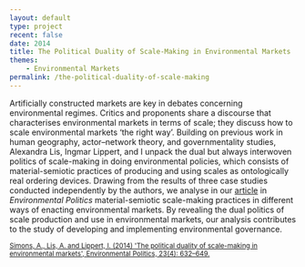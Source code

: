 ```yaml
---
layout: default
type: project
recent: false
date: 2014
title: The Political Duality of Scale-Making in Environmental Markets
themes: 
    - Environmental Markets
permalink: /the-political-duality-of-scale-making
---
```


Artificially constructed markets are key in debates concerning environmental regimes. Critics and proponents share a discourse that characterises environmental markets in terms of scale; they discuss how to scale environmental markets ‘the right way’. Building on previous work in human geography, actor–network theory, and governmentality studies, Alexandra Lis, Ingmar Lippert, and I unpack the dual but always interwoven politics of scale-making in doing environmental policies, which consists of material-semiotic practices of producing and using scales as ontologically real ordering devices. Drawing from the results of three case studies conducted independently by the authors, we analyse in our [article](http://dx.doi.org/10.1080/09644016.2014.893120) in *Environmental Politics* material-semiotic scale-making practices in different ways of enacting environmental markets. By revealing the dual politics of scale production and use in environmental markets, our analysis contributes to the study of developing and implementing environmental governance.

<small>
    <a href="http://dx.doi.org/10.1080/09644016.2014.893120">
        Simons, A., Lis, A. and Lippert, I. (2014) 'The political duality of scale-making in environmental markets', Environmental Politics, 23(4): 632–649.
    </a>
</small>